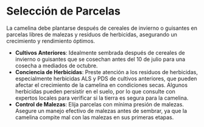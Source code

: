 # Selección de Parcelas

La camelina debe plantarse después de cereales de invierno o guisantes en parcelas libres de malezas y residuos de herbicidas, asegurando un crecimiento y rendimiento óptimos.

- **Cultivos Anteriores**: Idealmente sembrada después de cereales de invierno o guisantes que se cosechan antes del 10 de julio para una cosecha a mediados de octubre.
- **Conciencia de Herbicidas**: Preste atención a los residuos de herbicidas, especialmente herbicidas ALS y PDS de cultivos anteriores, que pueden afectar el crecimiento de la camelina en condiciones secas. Algunos herbicidas pueden persistir en el suelo, por lo que consulte con expertos locales para verificar si la tierra es segura para la camelina.
- **Control de Malezas**: Elija parcelas con mínima presión de malezas. Asegure un manejo efectivo de malezas antes de sembrar, ya que la camelina compite mal con las malezas en sus primeras etapas.